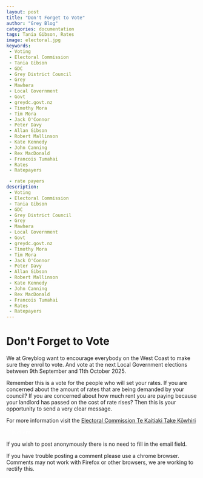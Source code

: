 ```yaml
---
layout: post
title: "Don't Forget to Vote"
author: "Grey Blog"
categories: documentation
tags: Tania Gibson, Rates
image: electoral.jpg
keywords:
 - Voting
 - Electoral Commission
 - Tania Gibson
 - GDC
 - Grey District Council
 - Grey
 - Mawhera
 - Local Government
 - Govt
 - greydc.govt.nz
 - Timothy Mora
 - Tim Mora
 - Jack O'Connor
 - Peter Davy
 - Allan Gibson
 - Robert Mallinson
 - Kate Kennedy
 - John Canning
 - Rex MacDonald
 - Francois Tumahai
 - Rates
 - Ratepayers

 - rate payers
description:
 - Voting
 - Electoral Commission
 - Tania Gibson
 - GDC
 - Grey District Council
 - Grey
 - Mawhera
 - Local Government
 - Govt
 - greydc.govt.nz
 - Timothy Mora
 - Tim Mora
 - Jack O'Connor
 - Peter Davy
 - Allan Gibson
 - Robert Mallinson
 - Kate Kennedy
 - John Canning
 - Rex MacDonald
 - Francois Tumahai
 - Rates
 - Ratepayers
---
```


# Don't Forget to Vote

We at Greyblog want to encourage everybody on the West Coast to make sure they enrol to vote. And vote at the next Local Government elections between 9th September and 11th October 2025.

Remember this is a vote for the people who will set your rates. If you are concerned about the amount of rates that are being demanded by your council? If you are concerned about how much rent you are paying because your landlord has passed on the cost of rate rises? Then this is your opportunity to send a very clear message.

For more information visit the [Electoral Commission Te Kaitiaki Take Kōwhiri](https://vote.nz/local-elections/about/local-elections-2025/)


<span style="color:white">```js client</span>
<script>
let idcomments_acct = 'acde56cb65621d24ca6ced562bac6083';
let idcomments_post_id = 'https://greyblog.github.io/vote.html';
let idcomments_post_url = 'https://greyblog.github.io/vote.html'; 
</script>

<script type='text/javascript' src='https://www.intensedebate.com/js/genericCommentWrapperV2.js'></script>
<script type="text/javascript" src="https://www.intensedebate.com/js/genericLinkWrapperV2.js"></script>

If you wish to post anonymously there is no need to fill in the email field.

If you have trouble posting a comment please use a chrome browser. Comments may not work with Firefox or other browsers, we are working to rectify this.
